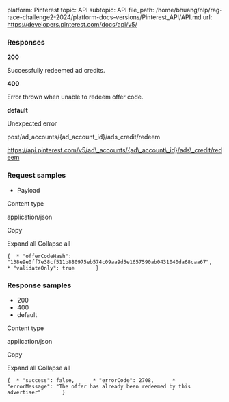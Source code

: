 platform: Pinterest
topic: API
subtopic: API
file_path: /home/bhuang/nlp/rag-race-challenge2-2024/platform-docs-versions/Pinterest_API/API.md
url: https://developers.pinterest.com/docs/api/v5/

### Responses

**200**

Successfully redeemed ad credits.

**400**

Error thrown when unable to redeem offer code.

**default**

Unexpected error

post/ad\_accounts/{ad\_account\_id}/ads\_credit/redeem

https://api.pinterest.com/v5/ad\_accounts/{ad\_account\_id}/ads\_credit/redeem

### Request samples

* Payload

Content type

application/json

Copy

Expand all Collapse all

`{  * "offerCodeHash": "138e9e0ff7e38cf511b880975eb574c09aa9d5e1657590ab0431040da68caa67",      * "validateOnly": true       }`

### Response samples

* 200
* 400
* default

Content type

application/json

Copy

Expand all Collapse all

`{  * "success": false,      * "errorCode": 2708,      * "errorMessage": "The offer has already been redeemed by this advertiser"       }`